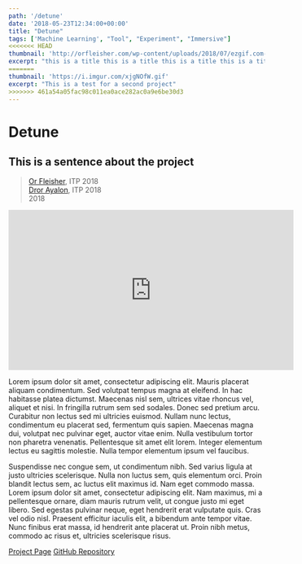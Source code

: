 ```yaml
---
path: '/detune'
date: '2018-05-23T12:34:00+00:00'
title: "Detune"
tags: ['Machine Learning', "Tool", "Experiment", "Immersive"]
<<<<<<< HEAD
thumbnail: 'http://orfleisher.com/wp-content/uploads/2018/07/ezgif.com-crop.gif'
excerpt: "this is a title this is a title this is a title this is a title this is a title this is a title this is a title this is a title this is a ti" # asdfasdf
=======
thumbnail: 'https://i.imgur.com/xjgNOfW.gif'
excerpt: "This is a test for a second project"
>>>>>>> 461a54a05fac98c011ea0ace282ac0a9e6be30d3
---
```

# Detune
## This is a sentence about the project
> [Or Fleisher](www.nba.com), ITP 2018  
> [Dror Ayalon](www.nba.com), ITP 2018  
> 2018

<iframe width="560" height="315" src="https://www.youtube.com/embed/k4WFyyE3Gw8?start=142" frameborder="0" allow="autoplay; encrypted-media" allowfullscreen></iframe>

Lorem ipsum dolor sit amet, consectetur adipiscing elit. Mauris placerat aliquam condimentum. Sed volutpat tempus magna at eleifend. In hac habitasse platea dictumst. Maecenas nisl sem, ultrices vitae rhoncus vel, aliquet et nisi. In fringilla rutrum sem sed sodales. Donec sed pretium arcu. Curabitur non lectus sed mi ultricies euismod. Nullam nunc lectus, condimentum eu placerat sed, fermentum quis sapien. Maecenas magna dui, volutpat nec pulvinar eget, auctor vitae enim. Nulla vestibulum tortor non pharetra venenatis. Pellentesque sit amet elit lorem. Integer elementum lectus eu sagittis molestie. Nulla tempor elementum ipsum vel faucibus.

Suspendisse nec congue sem, ut condimentum nibh. Sed varius ligula at justo ultricies scelerisque. Nulla non luctus sem, quis elementum orci. Proin blandit lectus sem, ac luctus elit maximus id. Nam eget commodo massa. Lorem ipsum dolor sit amet, consectetur adipiscing elit. Nam maximus, mi a pellentesque ornare, diam mauris rutrum velit, ut congue justo mi eget libero. Sed egestas pulvinar neque, eget hendrerit erat vulputate quis. Cras vel odio nisl. Praesent efficitur iaculis elit, a bibendum ante tempor vitae. Nunc finibus erat massa, id hendrerit ante placerat ut. Proin nibh metus, commodo ac risus et, ultricies scelerisque risus.

<a class="btn btn-outline-primary" href="#" role="button">Project Page</a>   <a class="btn btn-outline-primary" href="#" role="button">GitHub Repository</a>  